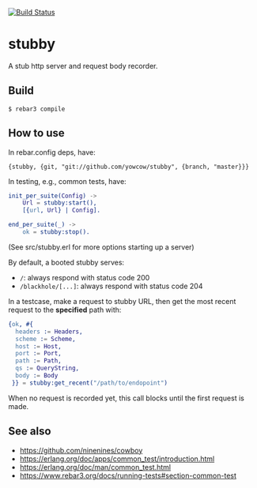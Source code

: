 [![Build Status](https://travis-ci.com/yowcow/stubby.svg?branch=master)](https://travis-ci.com/yowcow/stubby)

stubby
======

A stub http server and request body recorder.


Build
-----

    $ rebar3 compile


How to use
----------

In rebar.config deps, have:

    {stubby, {git, "git://github.com/yowcow/stubby", {branch, "master}}}

In testing, e.g., common tests, have:

```erlang
init_per_suite(Config) ->
    Url = stubby:start(),
    [{url, Url} | Config].

end_per_suite(_) ->
    ok = stubby:stop().
```

(See src/stubby.erl for more options starting up a server)

By default, a booted stubby serves:

* `/`: always respond with status code 200
* `/blackhole/[...]`: always respond with status code 204

In a testcase, make a request to stubby URL, then get the most recent request to the **specified** path with:

```erlang
{ok, #{
  headers := Headers,
  scheme := Scheme,
  host := Host,
  port := Port,
  path := Path,
  qs := QueryString,
  body := Body
 }} = stubby:get_recent("/path/to/endopoint")
```

When no request is recorded yet, this call blocks until the first request is made.


See also
--------

* https://github.com/ninenines/cowboy
* https://erlang.org/doc/apps/common_test/introduction.html
* https://erlang.org/doc/man/common_test.html
* https://www.rebar3.org/docs/running-tests#section-common-test

